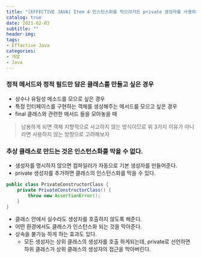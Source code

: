 ```yaml
---
title: "[EFFECTIVE JAVA] Item 4 인스턴스화를 막으려거든 private 생성자를 사용하라"
catalog: true
date: 2021-02-03
subtitle: ""
header-img:
tags:
- Effactive Java
categories:
- 개발
- Java
---
```

### 정적 메서드와 정적 필드만 담은 클래스를 만들고 싶은 경우
- 상수나 유틸성 메소드를 모으로 싶은 경우
- 특정 인터페이스를 구현하는 객체를 생성해주는 메서드를 모으고 싶은 경우
- final 클래스와 관련한 메서드 들을 모아놓을 때
> 남용하게 되면 객체 지향적으로 사고하지 않는 방식이므로 위 3가지 이유가 아니라면 사용하지 않는 방향으로 고려해보자


### 추상 클래스로 만드는 것은 인스턴스화를 막을 수 없다.
- 생성자를 명시하지 않으면 컴파일러가 자동으로 기본 생성자를 만들어준다.
- private 생성자를 추가하면 클래스의 인스턴스화를 막을 수 있다.
```java
public class PrivateConstructorClass {
    private PrivateConstructorClass() {
        throw new AssertionError();
    }
}
```
- 클래스 안에서 실수라도 생성자를 호출하지 않도록 해준다.
- 어떤 환경에서도 클래스가 인스턴스화 되는 것을 막아준다.
- 상속을 불가능 하게 하는 효과도 있다.
    - 모든 생성자는 상위 클래스의 생성자를 호출 하게되는데, private로 선언하면 하위 클래스가 상위 클래스의 생성자의 접근을 막아버린다.
